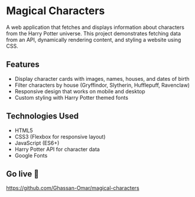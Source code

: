 # Magical Characters

A web application that fetches and displays information about characters from the Harry Potter universe. This project demonstrates fetching data from an API, dynamically rendering content, and styling a website using CSS.

## Features

- Display character cards with images, names, houses, and dates of birth
- Filter characters by house (Gryffindor, Slytherin, Hufflepuff, Ravenclaw)
- Responsive design that works on mobile and desktop
- Custom styling with Harry Potter themed fonts

## Technologies Used

- HTML5
- CSS3 (Flexbox for responsive layout)
- JavaScript (ES6+)
- Harry Potter API for character data
- Google Fonts

## Go live 🛜
https://github.com/Ghassan-Omar/magical-characters
